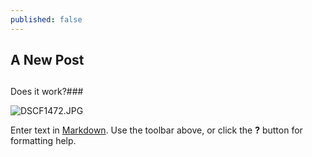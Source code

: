 ```yaml
---
published: false
---
```

## A New Post
##

Does it work?###

![DSCF1472.JPG]({{site.baseurl}}/_posts/DSCF1472.JPG)


Enter text in [Markdown](http://daringfireball.net/projects/markdown/). Use the toolbar above, or click the **?** button for formatting help.
